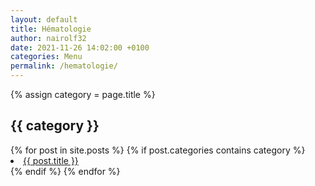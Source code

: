 ```yaml
---
layout: default
title: Hématologie
author: nairolf32
date: 2021-11-26 14:02:00 +0100
categories: Menu
permalink: /hematologie/
---
```


{% assign category = page.title %}

<h2>{{ category }}</h2>
{% for post in site.posts %}
{% if post.categories contains category %}
<li> <a href="{{ post.url | relative_url }}">{{ post.title }}</a></li>
{% endif %}
{% endfor %}
